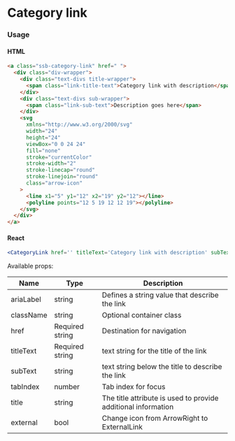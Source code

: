 # Category link

### Usage

#### HTML

```html
<a class="ssb-category-link" href=" ">
  <div class="div-wrapper">
    <div class="text-divs title-wrapper">
      <span class="link-title-text">Category link with description</span>
    </div>
    <div class="text-divs sub-wrapper">
      <span class="link-sub-text">Description goes here</span>
    </div>
    <svg
      xmlns="http://www.w3.org/2000/svg"
      width="24"
      height="24"
      viewBox="0 0 24 24"
      fill="none"
      stroke="currentColor"
      stroke-width="2"
      stroke-linecap="round"
      stroke-linejoin="round"
      class="arrow-icon"
    >
      <line x1="5" y1="12" x2="19" y2="12"></line>
      <polyline points="12 5 19 12 12 19"></polyline>
    </svg>
  </div>
</a>
```

#### React

```jsx harmony
<CategoryLink href='' titleText='Category link with description' subText='Description goes here' />
```

Available props:

| Name      | Type            | Description                                                   |
| --------- | --------------- | ------------------------------------------------------------- |
| ariaLabel | string          | Defines a string value that describe the link                 |
| className | string          | Optional container class                                      |
| href      | Required string | Destination for navigation                                    |
| titleText | Required string | text string for the title of the link                         |
| subText   | string          | text string below the title to describe the link              |
| tabIndex  | number          | Tab index for focus                                           |
| title     | string          | The title attribute is used to provide additional information |
| external  | bool            | Change icon from ArrowRight to ExternalLink                   |
